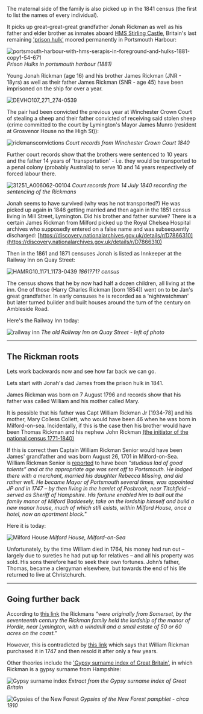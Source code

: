 The maternal side of the family is also picked up in the 1841 census (the first to list the names of every individual).

It picks up great-great-great grandfather Jonah Rickman as well as his father and elder brother as inmates aboard [HMS Stirling Castle](https://en.wikipedia.org/wiki/HMS_Stirling_Castle_(1811)), Britain's last remaining ['prison hulk'](https://en.wikipedia.org/wiki/List_of_British_prison_hulks) moored permanently in Portsmouth Harbour:

![portsmouth-harbour-with-hms-serapis-in-foreground-and-hulks-1881-copy1-54-671](https://github.com/user-attachments/assets/1224997e-b396-496a-a9a1-5ebf97c3a25f)
*Prison Hulks in portsmouth harbour (1881)*

Young Jonah Rickman (age 16) and his brother James Rickman (JNR - 18yrs) as well as their father James Rickman (SNR - age 45) have been imprisoned on the ship for over a year. 

![DEVHO107_271_274-0539](https://github.com/user-attachments/assets/c39767ed-bba4-4050-be17-341209c7abbd)

The pair had been convicted the previous year at Winchester Crown Court of stealing a sheep and their father convicted of receiving said stolen sheep (crime committed to the court by Lymington's Mayor James Munro (resident at Grosvenor House no the High St)):

![rickmansconvictions](https://github.com/user-attachments/assets/10e4d09f-3a9e-4480-9ba4-6e026109d6ee)
*Court records from Winchester Crown Court 1840*

Further court records show that the brothers were sentenced to 10 years and the father 14 years of 'transportation' - i.e. they would be transported to a penal colony (probably Australia) to serve 10 and 14 years respectively of forced labour there.

![31251_A006062-00104](https://github.com/user-attachments/assets/e3e0d6b1-982c-405f-bc74-1d0409a944e1)
*Court records from 14 July 1840 recording the sentencing of the Rickmans*

Jonah seems to have survived (why was he not transported?) He was picked up again in 1846 getting married and then again in the 1851 census living in Mill Street, Lymington. Did his brother and father survive? There is a certain James Rickman from Milford picked up the Royal Chelsea Hospital archives who supposedly entered on a false name and was subsequently discharged: [https://discovery.nationalarchives.gov.uk/details/r/D7866310](https://discovery.nationalarchives.gov.uk/details/r/D7866310)

Then in the 1861 and 1871 censuses Jonah is listed as Innkeeper at the Railway Inn on Quay Street:

![HAMRG10_1171_1173-0439](https://github.com/user-attachments/assets/1c37a138-d5fa-428a-a3f4-4da8d575ee24)
*1861?71? census*

The census shows that he by now had half a dozen children, all living at the inn. One of those (Harry Charles Rickman [born 1854]) went on to be Jan's great grandfather. In early censuses he is recorded as a 'nightwatchman' but later turned builder and built houses around the turn of the century on Ambleside Road.

Here's the Railway Inn today:

![railway inn](https://github.com/user-attachments/assets/e015727e-4aee-471e-80d0-58d5dec438a9)
*The old Railway Inn on Quay Street - left of photo*

---

## The Rickman roots

Lets work backwards now and see how far back we can go.

Lets start with Jonah's dad James from the prison hulk in 1841. 

James Rickman was born on 7 August 1796 and records show that his father was called William and his mother called Mary.

It is possible that his father was Capt William Rickman Jr [1934-78] and his mother, Mary Colless Collett, who would have been 46 when he was born in Milford-on-sea. Incidentally, if this is the case then his brother would have been Thomas Rickman and his nephew John Rickman [(the initiator of the national census 1771-1840)](https://hampshirearchivestrust.co.uk/stories/a-corner-of-hampshire-where-the-census-maker-lived)

If this is correct then Captain William Rickman Senior would have been James' grandfather and was born August 26, 1701 in Milford-on-Sea. William Rickman Senior is [reported](https://hampshirearchivestrust.co.uk/stories/a-corner-of-hampshire-where-the-census-maker-lived) to have been _“studious lad of good talents” and at the appropriate age was sent off to Portsmouth. He lodged there with a merchant, married his daughter Rebecca Missing, and did rather well. He became Mayor of Portsmouth several times, was appointed JP and in 1747 – by then living in the hamlet of Posbrook, near Titchfield –   served as Sheriff of Hampshire. His fortune enabled him to bail out the family manor of Milford Baddesely, take on the lordship himself and build a new manor house, much of which still exists, within Milford House, once a hotel, now an apartment block."_

Here it is today:

![Milford House](https://github.com/user-attachments/assets/dda795df-e4d7-4e40-a923-abdea11b6f0f)
*Milford House, Milford-on-Sea*

Unfortunately, by the time William died in 1764, his money had run out – largely due to sureties he had put up for relatives – and all his property was sold. His sons therefore had to seek their own fortunes. John’s father, Thomas, became a clergyman elsewhere, but towards the end of his life returned to live at Christchurch. 

---
## Going further back  

According to [this link](https://hampshirearchivestrust.co.uk/stories/a-corner-of-hampshire-where-the-census-maker-lived) the Rickmans _"were originally from Somerset, by the seventeenth century the Rickman family held the lordship of the manor of Hordle, near Lymington, with a windmill and a small estate of 50 or 60 acres on the coast."_ 

However, this is contradicted by [this link](https://hordleca.org.uk/hordle-history/) which says that William Rickman purchased it in 1747 and then resold it after only a few years.

Other theories include the ['Gypsy surname index of Great Britain'](http://www.geocities.ws/avonvalleycollection/JJGypsyIndex.pdf), in which Rickman is a gypsy surname from Hampshire:

![Gypsy surname index](https://github.com/user-attachments/assets/2107c621-089e-4696-a02e-5dd33a7f9fa9)
*Extract from the Gypsy surname index of Great Britain*


![Gypsies of the New Forest](https://github.com/user-attachments/assets/eade5f60-8fc4-455c-bf24-70871a202f08)
*Gypsies of the New Forest pamphlet - circa 1910*











